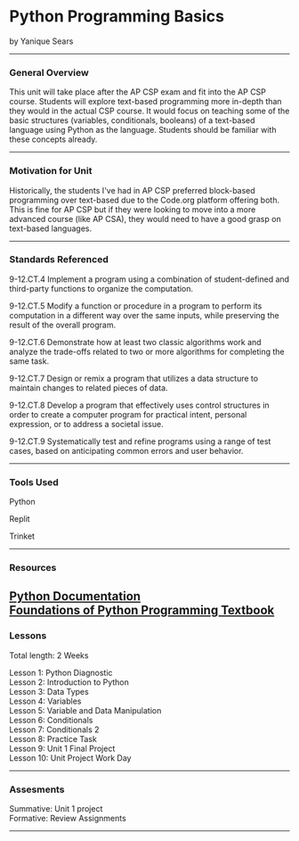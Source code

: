 # Python Programming Basics
by Yanique Sears

-----

### General Overview
This unit will take place after the AP CSP exam and fit into the AP CSP course. Students will explore text-based programming more in-depth than they would in the actual CSP course. It would focus on teaching some of the basic structures (variables, conditionals, booleans) of a text-based language using Python as the language. Students should be familiar with these concepts already.

---

### Motivation for Unit
Historically, the students I've had in AP CSP preferred block-based programming over text-based due to the Code.org platform offering both. This is fine for AP CSP but if they were looking to move into a more advanced course (like AP CSA), they would need to have a good grasp on text-based languages.

---

### Standards Referenced
9-12.CT.4 Implement a program using a combination of student-defined and third-party functions to organize the computation.

9-12.CT.5 Modify a function or procedure in a program to perform its computation in a different way over the same inputs, while preserving the result of the overall program.

9-12.CT.6 Demonstrate how at least two classic algorithms work and analyze the trade-offs related to two or more algorithms for completing the same task.

9-12.CT.7 Design or remix a program that utilizes a data structure to maintain changes to related pieces of data.

9-12.CT.8 Develop a program that effectively uses control structures in order to create a computer program for practical intent, personal expression, or to address a societal issue.

9-12.CT.9 Systematically test and refine programs using a range of test cases, based on anticipating common errors and user behavior.

---

### Tools Used
Python

Replit

Trinket

---

### Resources
[Python Documentation](https://docs.python.org/3/) <br/>
[Foundations of Python Programming Textbook](https://runestone.academy/ns/books/published/fopp/index.html)
---

### Lessons
Total length: 2 Weeks

Lesson 1: Python Diagnostic <br/>
Lesson 2: Introduction to Python <br/>
Lesson 3: Data Types <br/>
Lesson 4: Variables <br/> 
Lesson 5: Variable and Data Manipulation <br/>
Lesson 6: Conditionals <br/>
Lesson 7: Conditionals 2 <br/>
Lesson 8: Practice Task <br/>
Lesson 9: Unit 1 Final Project <br/>
Lesson 10: Unit Project Work Day

---

### Assesments
Summative: Unit 1 project <br/>
Formative: Review Assignments

---
